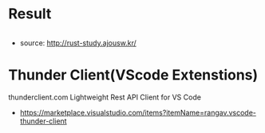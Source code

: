 # Result

```bash

```

- source: http://rust-study.ajousw.kr/ 

# Thunder Client(VScode Extenstions)
thunderclient.com
Lightweight Rest API Client for VS Code
- https://marketplace.visualstudio.com/items?itemName=rangav.vscode-thunder-client

